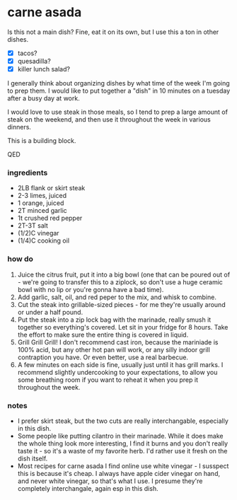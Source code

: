 # carne asada      
Is this not a main dish? Fine, eat it on its own, but I use this a ton in other dishes.   
- [x] tacos?
- [x] quesadilla?
- [x] killer lunch salad?       

I generally think about organizing dishes by what time of the week I'm going to prep them. I would like to put together a "dish" in 10 minutes on a tuesday after a busy day at work.  


I would love to use steak in those meals, so I tend to prep a large amount of steak on the weekend, and then use it throughout the week in various dinners.      


This is a building block.        


QED

### ingredients
* 2LB flank or skirt steak
* 2-3 limes, juiced
* 1 orange, juiced
* 2T minced garlic
* 1t crushed red pepper
* 2T-3T salt
* (1/2)C vinegar
* (1/4)C cooking oil

### how do
1. Juice the citrus fruit, put it into a big bowl (one that can be poured out of - we're going to transfer this to a ziplock, so don't use a huge ceramic bowl with no lip or you're gonna have a bad time).
2. Add garlic, salt, oil, and red peper to the mix, and whisk to combine.
3. Cut the steak into grillable-sized pieces - for me they're usually around or under a half pound.
4. Put the steak into a zip lock bag with the marinade, really smush it together so everything's covered. Let sit in your fridge for 8 hours. Take the effort to make sure the entire thing is covered in liquid.
5. Grill Grill Grill! I don't recommend cast iron, because the mariniade is 100% acid, but any other hot pan will work, or any silly indoor grill contraption you have. Or even better, use a real barbecue.
6. A few minutes on each side is fine, usually just until it has grill marks. I recommend slightly undercooking to your expectations, to allow you some breathing room if you want to reheat it when you prep it throughout the week.

### notes
* I prefer skirt steak, but the two cuts are really interchangable, especially in this dish.
* Some people like putting cilantro in their marinade. While it does make the whole thing look more interesting, I find it burns and you don't really taste it - so it's a waste of my favorite herb. I'd rather use it fresh on the dish itself.
* Most recipes for carne asada I find online use white vinegar - I susspect this is because it's cheap. I always have apple cider vinegar on hand, and never white vinegar, so that's what I use. I presume they're completely interchangale, again esp in this dish.
